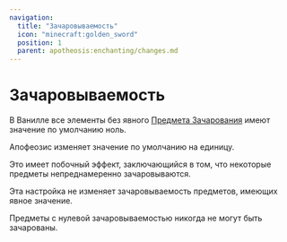 ```yaml
---
navigation:
  title: "Зачаровываемость"
  icon: "minecraft:golden_sword"
  position: 1
  parent: apotheosis:enchanting/changes.md
---
```


# Зачаровываемость

В Ванилле все элементы без явного [Предмета Зачарования](../table/enchantability.md) имеют значение по умолчанию ноль.

Апофеозис изменяет значение по умолчанию на единицу.

Это имеет побочный эффект, заключающийся в том, что некоторые предметы непреднамеренно зачаровываются.

Эта настройка не изменяет зачаровываемость предметов, имеющих явное значение.

Предметы с нулевой зачаровываемостью никогда не могут быть зачарованы.

